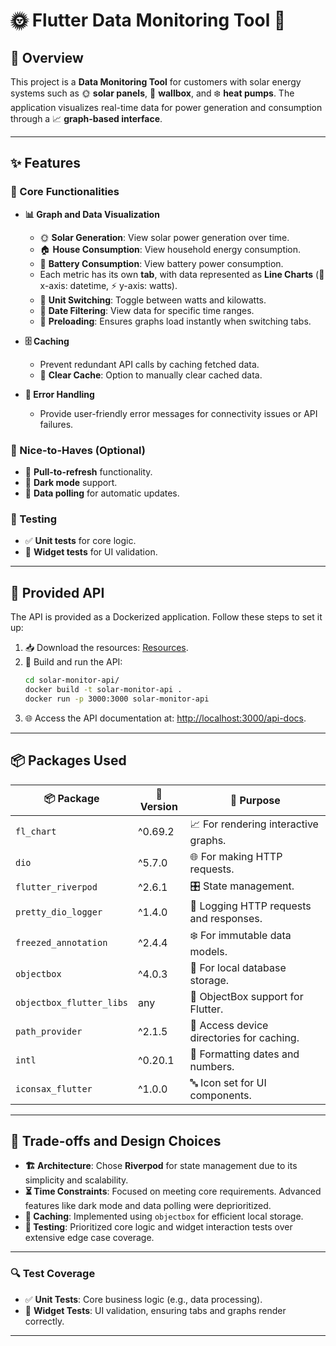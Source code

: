 # 🌞 Flutter Data Monitoring Tool 🌟

## 🌟 Overview

This project is a **Data Monitoring Tool** for customers with solar energy systems such as 🌞 **solar panels**, 🔌 **wallbox**, and ❄️ **heat pumps**. The application visualizes real-time data for power generation and consumption through a 📈 **graph-based interface**.

---

## ✨ Features

### 🧩 Core Functionalities
- **📊 Graph and Data Visualization**
    - 🌞 **Solar Generation**: View solar power generation over time.
    - 🏠 **House Consumption**: View household energy consumption.
    - 🔋 **Battery Consumption**: View battery power consumption.
    - Each metric has its own **tab**, with data represented as **Line Charts** (📅 x-axis: datetime, ⚡ y-axis: watts).
    - 🔄 **Unit Switching**: Toggle between watts and kilowatts.
    - 📅 **Date Filtering**: View data for specific time ranges.
    - 🚀 **Preloading**: Ensures graphs load instantly when switching tabs.

- **🗄️ Caching**
    - Prevent redundant API calls by caching fetched data.
    - 🧹 **Clear Cache**: Option to manually clear cached data.

- **🚨 Error Handling**
    - Provide user-friendly error messages for connectivity issues or API failures.

### 🎁 Nice-to-Haves (Optional)
- 🔄 **Pull-to-refresh** functionality.
- 🌙 **Dark mode** support.
- 🔄 **Data polling** for automatic updates.

### 🧪 Testing
- ✅ **Unit tests** for core logic.
- 🧩 **Widget tests** for UI validation.

---

## 🔌 Provided API

The API is provided as a Dockerized application. Follow these steps to set it up:

1. 📥 Download the resources: [Resources](https://enpalcorepgtechiv.blob.core.windows.net/tech-interview/flutter/20241029_4a832b05/Take_Home_Challenge_Resources.zip).
2. 🚀 Build and run the API:
   ```bash
   cd solar-monitor-api/
   docker build -t solar-monitor-api .
   docker run -p 3000:3000 solar-monitor-api
   ```
3. 🌐 Access the API documentation at: [http://localhost:3000/api-docs](http://localhost:3000/api-docs).

---

## 📦 Packages Used

| 📦 Package                | 🔢 Version  | 📝 Purpose                                   |
|--------------------------|-------------|---------------------------------------------|
| `fl_chart`               | ^0.69.2    | 📈 For rendering interactive graphs.         |
| `dio`                    | ^5.7.0     | 🌐 For making HTTP requests.                |
| `flutter_riverpod`       | ^2.6.1     | 🎛️ State management.                        |
| `pretty_dio_logger`      | ^1.4.0     | 📝 Logging HTTP requests and responses.     |
| `freezed_annotation`     | ^2.4.4     | ❄️ For immutable data models.               |
| `objectbox`              | ^4.0.3     | 💾 For local database storage.              |
| `objectbox_flutter_libs` | any         | 🔌 ObjectBox support for Flutter.           |
| `path_provider`          | ^2.1.5     | 📂 Access device directories for caching.   |
| `intl`                   | ^0.20.1    | 📆 Formatting dates and numbers.            |
| `iconsax_flutter`        | ^1.0.0     | 🔤 Icon set for UI components.              |

---

## 🤔 Trade-offs and Design Choices
- **🏗️ Architecture**: Chose **Riverpod** for state management due to its simplicity and scalability.
- **⏳ Time Constraints**: Focused on meeting core requirements. Advanced features like dark mode and data polling were deprioritized.
- **📂 Caching**: Implemented using `objectbox` for efficient local storage.
- **🧪 Testing**: Prioritized core logic and widget interaction tests over extensive edge case coverage.

---

### 🔍 Test Coverage
- ✅ **Unit Tests**: Core business logic (e.g., data processing).
- 🧩 **Widget Tests**: UI validation, ensuring tabs and graphs render correctly.

---